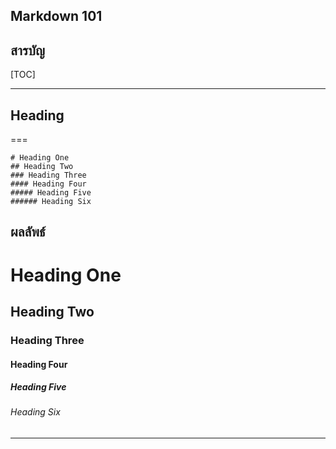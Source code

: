 ## Markdown 101

## สารบัญ
[TOC]

---
## Heading
===
```
# Heading One
## Heading Two
### Heading Three
#### Heading Four
##### Heading Five
###### Heading Six
```
## ผลลัพธ์
# Heading One
## Heading Two
### Heading Three
#### Heading Four
##### Heading Five
###### Heading Six
---
